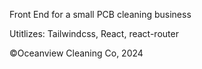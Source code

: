 Front End for a small PCB cleaning business

Utitlizes:
  Tailwindcss, React, react-router

©Oceanview Cleaning Co, 2024
